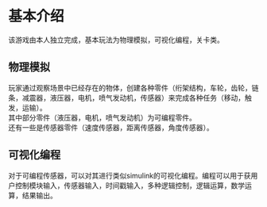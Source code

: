 # 基本介绍
该游戏由本人独立完成，基本玩法为物理模拟，可视化编程，关卡类。  
## 物理模拟
玩家通过观察场景中已经存在的物体，创建各种零件（绗架结构，车轮，齿轮，链条，减震器，液压器，电机，喷气发动机，传感器）来完成各种任务（移动，触发，运输）。  
其中部分零件（液压器，电机，喷气发动机）为可编程零件。  
还有一些是传感器零件（速度传感器，距离传感器，角度传感器）。  
## 可视化编程
对于可编程传感器，可以对其进行类似simulink的可视化编程。编程可以用于获用户控制模块输入，传感器输入，时间戳输入，多种逻辑控制，逻辑运算，数学运算，结果输出。  

